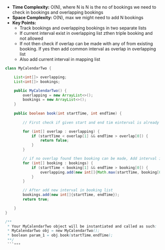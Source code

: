 - **Time Complexity:** O(N), where N is N is the no of bookings we need to check in bookings and overlapping bookings
- **Space Complexity:** O(N), max we might need to add N bookings
- **Key Points:**
    - Track bookings and overlapping bookings in two separate lists
    - If current interval exist in overlapping list zthen triple booking and not allowed
    - If not then check if overlap can be made with any of from existing booking. If yes then add common interval as overlap in overlapping list
    - Also add current interval in mapping list 

```java
class MyCalendarTwo {

    List<int[]> overlapping;
    List<int[]> bookings;

    public MyCalendarTwo() {
        overlapping = new ArrayList<>();
        bookings = new ArrayList<>();    
    }
    
    public boolean book(int startTime, int endTime) {
        
        // First check if given start and end tim einterval is already available in overlapping list, if yes then it's triple booking

        for (int[] overlap : overlapping) {
            if (startTime < overlap[1] && endTime > overlap[0]) {
                return false;
            }
        }

        // if no overlap found then booking can be made, Add interval in overlapping list if any overlap can be found from existing bookings
        for (int[] booking : bookings) {
            if (startTime < booking[1] && endTime > booking[0]) {
                overlapping.add(new int[]{Math.max(startTime, booking[0]), Math.min(endTime, booking[1])});
            }
        }

        // After add new interval in booking list
        bookings.add(new int[]{startTime, endTime});
        return true;

    }
}

/**
 * Your MyCalendarTwo object will be instantiated and called as such:
 * MyCalendarTwo obj = new MyCalendarTwo();
 * boolean param_1 = obj.book(startTime,endTime);
 **/
 ```***